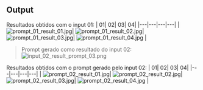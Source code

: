 
## Output

Resultados obtidos com o input 01:
| 01| 02| 03| 04|
|---|---|---|---|
| ![prompt_01_result_01.jpg](img/prompt_01_result_01.jpg)| ![prompt_01_result_02.jpg](img/prompt_01_result_02.jpg)|![prompt_01_result_03.jpg](img/prompt_01_result_03.jpg)| ![prompt_01_result_04.jpg](img/prompt_01_result_04.jpg)  | 

> Prompt gerado como resultado do input 02:
![input_02_result_prompt_03.png](img/input_02_result_prompt_03.png)

Resultados obtidos com o prompt gerado pelo input 02:
| 01| 02| 03| 04|
|---|---|---|---|
| ![prompt_02_result_01.jpg](img/prompt_02_result_01.jpg)| ![prompt_02_result_02.jpg](img/prompt_02_result_02.jpg)|![prompt_02_result_03.jpg](img/prompt_02_result_03.jpg)| ![prompt_02_result_04.jpg](img/prompt_02_result_04.jpg)  | 
